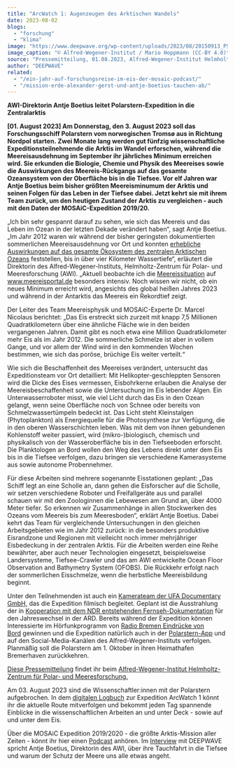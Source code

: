 ```yaml
---
title: "ArcWatch 1: Augenzeugen des Arktischen Wandels"
date: 2023-08-02
blogs: 
  - "forschung"
  - "klima"
image: "https://www.deepwave.org/wp-content/uploads/2023/08/20150913_PS94_Arktis_079_MHoppmann-scaled.jpg"
image_caption: "© Alfred-Wegener-Institut / Mario Hoppmann (CC-BY 4.0)"
source: "Pressemitteilung, 01.08.2023, Alfred-Wegener-Institut Helmholtz-Zentrum für Polar- und Meeresforschung"
author: "DEEPWAVE"
related: 
  - "/ein-jahr-auf-forschungsreise-im-eis-der-mosaic-podcast/"
  - "/mission-erde-alexander-gerst-und-antje-boetius-tauchen-ab/"
---
```


**AWI-Direktorin Antje Boetius leitet Polarstern-Expedition in die Zentralarktis**

**\[01. August 2023\] Am Donnerstag, den 3. August 2023 soll das Forschungsschiff Polarstern vom norwegischen Tromsø aus in Richtung Nordpol starten. Zwei Monate lang werden gut fünfzig wissenschaftliche Expeditionsteilnehmende die Arktis im Wandel erforschen, während die Meereisausdehnung im September ihr jährliches Minimum erreichen wird. Sie erkunden die Biologie, Chemie und Physik des Meereises sowie die Auswirkungen des Meereis-Rückgangs auf das gesamte Ozeansystem von der Oberfläche bis in die Tiefsee. Vor elf Jahren war Antje Boetius beim bisher größten Meereisminumum der Arktis und seinen Folgen für das Leben in der Tiefsee dabei. Jetzt kehrt sie mit ihrem Team zurück, um den heutigen Zustand der Arktis zu vergleichen - auch mit den Daten der MOSAiC-Expedition 2019/20.**

„Ich bin sehr gespannt darauf zu sehen, wie sich das Meereis und das Leben im Ozean in der letzten Dekade verändert haben“, sagt Antje Boetius. „Im Jahr 2012 waren wir während der bisher geringsten dokumentierten sommerlichen Meereisausdehnung vor Ort und konnten [erhebliche Auswirkungen auf das gesamte Ökosystem des zentralen Arktischen Ozeans](https://www.awi.de/ueber-uns/service/presse/presse-detailansicht/studie-in-fachzeitschrift-science-ueberraschend-schnelle-veraenderungen-des-arktischen-oekosystems-bis-in-die-tiefsee-waehrend-des-eisminimums-im-sommer-2012.html) feststellen, bis in über vier Kilometer Wassertiefe“, erläutert die Direktorin des Alfred-Wegener-Instituts, Helmholtz-Zentrum für Polar- und Meeresforschung (AWI). „Aktuell beobachte ich die [Meereissituation](https://www.meereisportal.de/interaktive-grafik-meereisausdehnung) auf www.meereisportal.de besonders intensiv. Noch wissen wir nicht, ob ein neues Minimum erreicht wird, angesichts des global heißen Jahres 2023 und während in der Antarktis das Meereis ein Rekordtief zeigt.

Der Leiter des Team Meereisphysik und MOSAiC-Experte Dr. Marcel Nicolaus berichtet: „Das Eis erstreckt sich zurzeit mit knapp 7,5 Millionen Quadratkilometern über eine ähnliche Fläche wie in den beiden vergangenen Jahren. Damit gibt es noch etwa eine Million Quadratkilometer mehr Eis als im Jahr 2012. Die sommerliche Schmelze ist aber in vollem Gange, und vor allem der Wind wird in den kommenden Wochen bestimmen, wie sich das poröse, brüchige Eis weiter verteilt.“

Wie sich die Beschaffenheit des Meereises verändert, untersucht das Expeditionsteam vor Ort detailliert: Mit Helikopter-geschleppten Sensoren wird die Dicke des Eises vermessen, Eisbohrkerne erlauben die Analyse der Meereisbeschaffenheit sowie die Untersuchung im Eis lebender Algen. Ein Unterwasserroboter misst, wie viel Licht durch das Eis in den Ozean gelangt, wenn seine Oberfläche noch von Schnee oder bereits von Schmelzwassertümpeln bedeckt ist. Das Licht steht Kleinstalgen (Phytoplankton) als Energiequelle für die Photosynthese zur Verfügung, die in den oberen Wasserschichten leben. Was mit dem von ihnen gebundenen Kohlenstoff weiter passiert, wird (mikro-)biologisch, chemisch und physikalisch von der Wasseroberfläche bis in den Tiefseeboden erforscht. Die Planktologen an Bord wollen den Weg des Lebens direkt unter dem Eis bis in die Tiefsee verfolgen, dazu bringen sie verschiedene Kamerasysteme aus sowie autonome Probennehmer.

Für diese Arbeiten sind mehrere sogenannte Eisstationen geplant: „Das Schiff legt an eine Scholle an, dann gehen die Eisforscher auf die Scholle, wir setzen verschiedene Roboter und Freifallgeräte aus und parallel schauen wir mit den Zoologinnen die Lebewesen am Grund an, über 4000 Meter tiefer. So erkennen wir Zusammenhänge in allen Stockwerken des Ozeans vom Meereis bis zum Meeresboden“, erklärt Antje Boetius. Dabei kehrt das Team für vergleichende Untersuchungen in den gleichen Arbeitsgebieten wie im Jahr 2012 zurück: in die besonders produktive Eisrandzone und Regionen mit vielleicht noch immer mehrjähriger Eisbedeckung in der zentralen Arktis. Für die Arbeiten werden eine Reihe bewährter, aber auch neuer Technologien eingesetzt, beispielsweise Landersysteme, Tiefsee-Crawler und das am AWI entwickelte Ocean Floor Observation and Bathymetry System (OFOBS). Die Rückkehr erfolgt nach der sommerlichen Eisschmelze, wenn die herbstliche Meereisbildung beginnt.

Unter den Teilnehmenden ist auch ein [Kamerateam der UFA Documentary GmbH,](https://www.ufa.de/presse/ufa-documentary-begleitet-exklusiv-die-expedition-arcwatch-und-produziert-fortsetzung-der-preisgekroenten-ufa-show-factual-doku-arctic-drift) das die Expedition filmisch begleitet. Geplant ist die Ausstrahlung der in [Kooperation mit dem NDR entstehenden Fernseh-Dokumentation](https://www.ndr.de/der_ndr/presse/mitteilungen/Spektakulaere-Reise-durchs-Nordpolarmeer-Drehstart-fuer-ARD-Dokumentation-ArcWatch-Hoffnung-im-Eis-AT-,pressemeldungndr24042.html) für den Jahreswechsel in der ARD. Bereits während der Expedition können Interessierte im Hörfunkprogramm von [Radio Bremen Eindrücke von Bord](https://www.bremenzwei.de/themen/tagebuch-polarstern-antje-boetius-100.html) gewinnen und die Expedition natürlich auch in der [Polarstern-App](https://follow-polarstern.awi.de/) und auf den Social-Media-Kanälen des Alfred-Wegener-Instituts verfolgen. Planmäßig soll die Polarstern am 1. Oktober in ihren Heimathafen Bremerhaven zurückkehren.

[Diese Pressemitteilung](https://www.awi.de/ueber-uns/service/presse/presse-detailansicht/augenzeugen-des-arktischen-wandels.html) findet ihr beim [Alfred-Wegener-Institut Helmholtz-Zentrum für Polar- und Meeresforschung.](https://www.awi.de/)

Am 03. August 2023 sind die Wissenschaftler:innen mit der Polarstern aufgebrochen. In dem [digitalen Logbuch](https://follow-polarstern.awi.de/) zur Expedition ArcWatch 1 könnt ihr die aktuelle Route mitverfolgen und bekommt jeden Tag spannende Einblicke in die wissenschaftlichen Arbeiten an und unter Deck - sowie auf und unter dem Eis.

Über die MOSAiC Expedition 2019/2020 - die größte Arktis-Mission aller Zeiten - könnt ihr hier einen [Podcast](https://www.deepwave.org/ein-jahr-auf-forschungsreise-im-eis-der-mosaic-podcast/) anhören. Im [Interview](https://www.deepwave.org/mission-erde-alexander-gerst-und-antje-boetius-tauchen-ab/) mit DEEPWAVE spricht Antje Boetius, Direktorin des AWI, über ihre Tauchfahrt in die Tiefsee und warum der Schutz der Meere uns alle etwas angeht.
